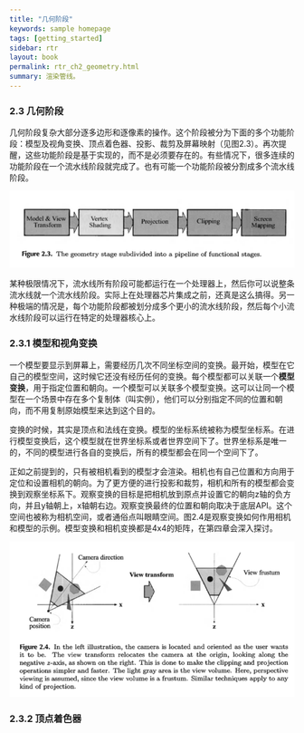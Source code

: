 ```yaml
---
title: "几何阶段"
keywords: sample homepage
tags: [getting_started]
sidebar: rtr
layout: book
permalink: rtr_ch2_geometry.html
summary: 渲染管线。
---
```




### 2.3 几何阶段
几何阶段复杂大部分逐多边形和逐像素的操作。这个阶段被分为下面的多个功能阶段：模型及视角变换、顶点着色器、投影、裁剪及屏幕映射（见图2.3）。再次提醒，这些功能阶段是基于实现的，而不是必须要存在的。有些情况下，很多连续的功能阶段在一个流水线阶段就完成了。也有可能一个功能阶段被分割成多个流水线阶段。

![图2-3](/images/figure2_3.png)

某种极限情况下，流水线所有阶段可能都运行在一个处理器上，然后你可以说整条流水线就一个流水线阶段。实际上在处理器芯片集成之前，还真是这么搞得。另一种极端的情况是，每个功能阶段都被划分成多个更小的流水线阶段，然后每个小流水线阶段可以运行在特定的处理器核心上。

### 2.3.1 模型和视角变换
一个模型要显示到屏幕上，需要经历几次不同坐标空间的变换。最开始，模型在它自己的模型空间，这时候它还没有经历任何的变换。每个模型都可以关联一个**模型变换**，用于指定位置和朝向。一个模型可以关联多个模型变换。这可以让同一个模型在一个场景中存在多个复制体（叫实例），他们可以分别指定不同的位置和朝向，而不用复制原始模型来达到这个目的。

变换的时候，其实是顶点和法线在变换。模型的坐标系统被称为模型坐标系。在进行模型变换后，这个模型就在世界坐标系或者世界空间下了。世界坐标系是唯一的，不同的模型进行各自的变换后，所有的模型都会在同一个空间下了。

正如之前提到的，只有被相机看到的模型才会渲染。相机也有自己位置和方向用于定位和设置相机的朝向。为了更方便的进行投影和裁剪，相机和所有的模型都会变换到观察坐标系下。观察变换的目标是把相机放到原点并设置它的朝向z轴的负方向，并且y轴朝上，x轴朝右边。观察变换最终的位置和朝向取决于底层API。这个空间也被称为相机空间，或者通俗点叫眼睛空间。图2.4是观察变换如何作用相机和模型的示例。模型变换和相机变换都是4x4的矩阵，在第四章会深入探讨。

![图2-4](/images/figure2_4.png)


### 2.3.2 顶点着色器
